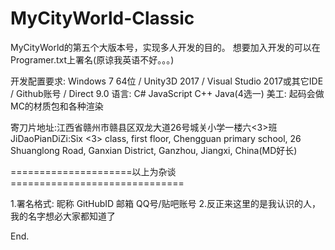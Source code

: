 # MyCityWorld-Classic
MyCityWorld的第五个大版本号，实现多人开发的目的。
想要加入开发的可以在Programer.txt上署名(原谅我英语不好。。。)

开发配置要求:
Windows 7 64位 / Unity3D 2017 / Visual Studio 2017或其它IDE / Github账号 / Direct 9.0
语言:
C# JavaScript C++ Java(4选一)
美工:
起码会做MC的材质包和各种渲染

寄刀片地址:江西省赣州市赣县区双龙大道26号城关小学一楼六<3>班
JiDaoPianDiZi:Six <3> class, first floor, Chengguan primary school, 26 Shuanglong Road, Ganxian District, Ganzhou, Jiangxi, China(MD好长)

=====================以上为杂谈==============================

1.署名格式: 昵称 GitHubID 邮箱 QQ号/贴吧账号
2.反正来这里的是我认识的人，我的名字想必大家都知道了

End.
